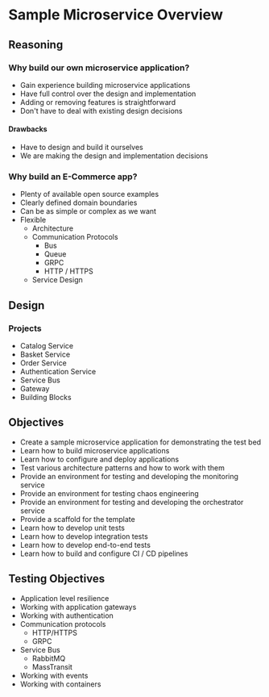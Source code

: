 ﻿# Sample Microservice Overview

## Reasoning

### Why build our own microservice application?

- Gain experience building microservice applications
- Have full control over the design and implementation
- Adding or removing features is straightforward
- Don't have to deal with existing design decisions

#### Drawbacks

- Have to design and build it ourselves
- We are making the design and implementation decisions

### Why build an E-Commerce app?

- Plenty of available open source examples
- Clearly defined domain boundaries
- Can be as simple or complex as we want
- Flexible
  - Architecture
  - Communication Protocols
    - Bus
    - Queue
    - GRPC
    - HTTP / HTTPS
  - Service Design

## Design

### Projects

- Catalog Service
- Basket Service
- Order Service
- Authentication Service
- Service Bus
- Gateway
- Building Blocks

## Objectives

- Create a sample microservice application for demonstrating the test bed
- Learn how to build microservice applications
- Learn how to configure and deploy applications
- Test various architecture patterns and how to work with them
- Provide an environment for testing and developing the monitoring service
- Provide an environment for testing chaos engineering
- Provide an environment for testing and developing the orchestrator service
- Provide a scaffold for the template
- Learn how to develop unit tests
- Learn how to develop integration tests
- Learn how to develop end-to-end tests
- Learn how to build and configure CI / CD pipelines

## Testing Objectives

- Application level resilience
- Working with application gateways
- Working with authentication
- Communication protocols
  - HTTP/HTTPS
  - GRPC
- Service Bus
  - RabbitMQ
  - MassTransit
- Working with events
- Working with containers